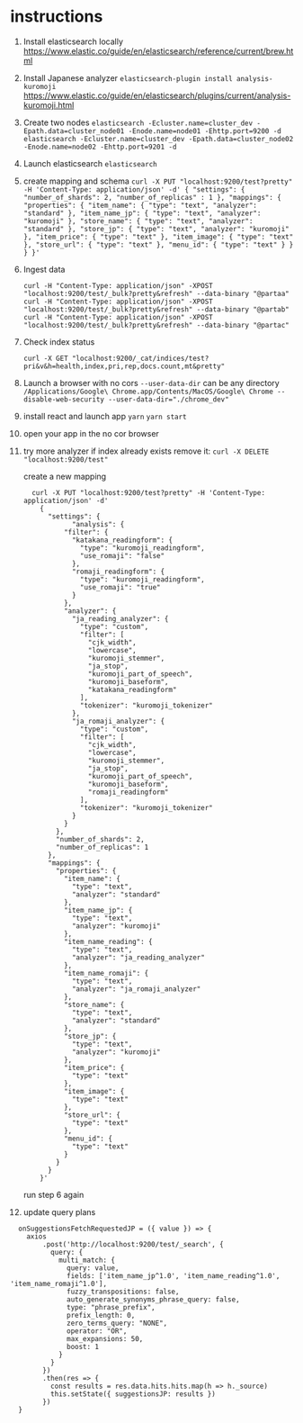 # instructions

  1. Install elasticsearch locally
    https://www.elastic.co/guide/en/elasticsearch/reference/current/brew.html

  2. Install Japanese analyzer
    `elasticsearch-plugin install analysis-kuromoji`
    https://www.elastic.co/guide/en/elasticsearch/plugins/current/analysis-kuromoji.html

  3. Create two nodes
    ```
    elasticsearch -Ecluster.name=cluster_dev -Epath.data=cluster_node01 -Enode.name=node01 -Ehttp.port=9200 -d
    elasticsearch -Ecluster.name=cluster_dev -Epath.data=cluster_node02 -Enode.name=node02 -Ehttp.port=9201 -d
    ```
  4. Launch elasticsearch
    `elasticsearch`

  5. create mapping and schema
    ```
    curl -X PUT "localhost:9200/test?pretty" -H 'Content-Type: application/json' -d'
    {
      "settings": {
        "number_of_shards": 2,
        "number_of_replicas" : 1
      },
      "mappings": {
        "properties": {
          "item_name": {
            "type": "text",
            "analyzer": "standard"
          },
          "item_name_jp": {
            "type": "text",
            "analyzer": "kuromoji"
          },
          "store_name": {
            "type": "text",
            "analyzer": "standard"
          },
          "store_jp": {
            "type": "text",
            "analyzer": "kuromoji"
          },
          "item_price": {
            "type": "text"
          },
          "item_image": {
            "type": "text"
          },
          "store_url": {
            "type": "text"
          },
          "menu_id": {
            "type": "text"
          }
        }
      }
    }'
    ```
6. Ingest data
    ```
    curl -H "Content-Type: application/json" -XPOST "localhost:9200/test/_bulk?pretty&refresh" --data-binary "@partaa"
    curl -H "Content-Type: application/json" -XPOST "localhost:9200/test/_bulk?pretty&refresh" --data-binary "@partab"
    curl -H "Content-Type: application/json" -XPOST "localhost:9200/test/_bulk?pretty&refresh" --data-binary "@partac"
    ```
7. Check index status

   `curl -X GET "localhost:9200/_cat/indices/test?pri&v&h=health,index,pri,rep,docs.count,mt&pretty"`

8. Launch a browser with no cors
   `--user-data-dir` can be any directory
   `/Applications/Google\ Chrome.app/Contents/MacOS/Google\ Chrome --disable-web-security --user-data-dir="./chrome_dev"`
   
9. install react and launch app
  `yarn`
  `yarn start`
  
10. open your app in the no cor browser
  
11. try more analyzer
    if index already exists remove it: `curl -X DELETE "localhost:9200/test"`
    
    create a new mapping
    ```
      curl -X PUT "localhost:9200/test?pretty" -H 'Content-Type: application/json' -d'
        {
          "settings": {
                "analysis": {
              "filter": {
                "katakana_readingform": {
                  "type": "kuromoji_readingform",
                  "use_romaji": "false"
                },
                "romaji_readingform": {
                  "type": "kuromoji_readingform",
                  "use_romaji": "true"
                }
              },
              "analyzer": {
                "ja_reading_analyzer": {
                  "type": "custom",
                  "filter": [
                    "cjk_width",
                    "lowercase",
                    "kuromoji_stemmer",
                    "ja_stop",
                    "kuromoji_part_of_speech",
                    "kuromoji_baseform",
                    "katakana_readingform"
                  ],
                  "tokenizer": "kuromoji_tokenizer"
                },
                "ja_romaji_analyzer": {
                  "type": "custom",
                  "filter": [
                    "cjk_width",
                    "lowercase",
                    "kuromoji_stemmer",
                    "ja_stop",
                    "kuromoji_part_of_speech",
                    "kuromoji_baseform",
                    "romaji_readingform"
                  ],
                  "tokenizer": "kuromoji_tokenizer"
                }
              }
            },
            "number_of_shards": 2,
            "number_of_replicas": 1
          },
          "mappings": {
            "properties": {
              "item_name": {
                "type": "text",
                "analyzer": "standard"
              },
              "item_name_jp": {
                "type": "text",
                "analyzer": "kuromoji"
              },
              "item_name_reading": {
                "type": "text",
                "analyzer": "ja_reading_analyzer"
              },
              "item_name_romaji": {
                "type": "text",
                "analyzer": "ja_romaji_analyzer"
              },
              "store_name": {
                "type": "text",
                "analyzer": "standard"
              },
              "store_jp": {
                "type": "text",
                "analyzer": "kuromoji"
              },
              "item_price": {
                "type": "text"
              },
              "item_image": {
                "type": "text"
              },
              "store_url": {
                "type": "text"
              },
              "menu_id": {
                "type": "text"
              }
            }
          }
        }'
    ```
    run step 6 again

12. update query plans
   ```
     onSuggestionsFetchRequestedJP = ({ value }) => {
       axios
           .post('http://localhost:9200/test/_search', {
             query: {
               multi_match: {
                 query: value,
                 fields: ['item_name_jp^1.0', 'item_name_reading^1.0', 'item_name_romaji^1.0'],
                 fuzzy_transpositions: false,
                 auto_generate_synonyms_phrase_query: false,
                 type: "phrase_prefix",
                 prefix_length: 0,
                 zero_terms_query: "NONE",
                 operator: "OR",
                 max_expansions: 50,
                 boost: 1
               }
             }
           })
           .then(res => {
             const results = res.data.hits.hits.map(h => h._source)
             this.setState({ suggestionsJP: results })
           })
     }
   ```
